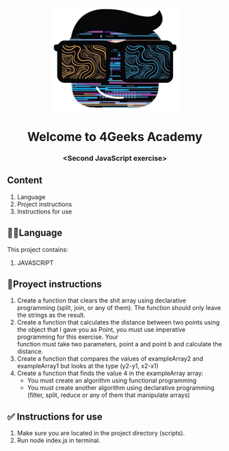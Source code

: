 <p align="center">
	<img
		width="300"
		alt="4Geeks Academy"
		src="https://github.com/4GeeksAcademy/About-4Geeks-Academy/blob/master/site/static/background_art.jpg?raw=true">
</p>


<h1 align="center">Welcome to 4Geeks Academy</h1>


<h3 align="center">&lt;Second JavaScript exercise&gt;</h3>

## Content

1. Language
2. Project instructions
3. Instructions for use

## 👩‍💻Language
<p>This project contains:</p>

<ol>
    <li>JAVASCRIPT</li>
</ol>

## 📝Proyect instructions

1. Create a function that clears the shit array using declarative programming (split, join, or any of them). The function should only leave the strings as the result.
2. Create a function that calculates the distance between two points using the object that I gave you as Point, you must use imperative programming for this exercise. Your   
   function must take two parameters, point a and point b and calculate the distance.
3. Create a function that compares the values of exampleArray2 and exampleArray1 but looks at the type (y2-y1, x2-x1)
4. Create a function that finds the value 4 in the exampleArray array:
   - You must create an algorithm using functional programming
   - You must create another algorithm using declarative programming (filter, split, reduce or any of them that manipulate arrays)

## :white_check_mark: Instructions for use

1. Make sure you are located in the project directory (scripts).
2. Run node index.js in terminal.